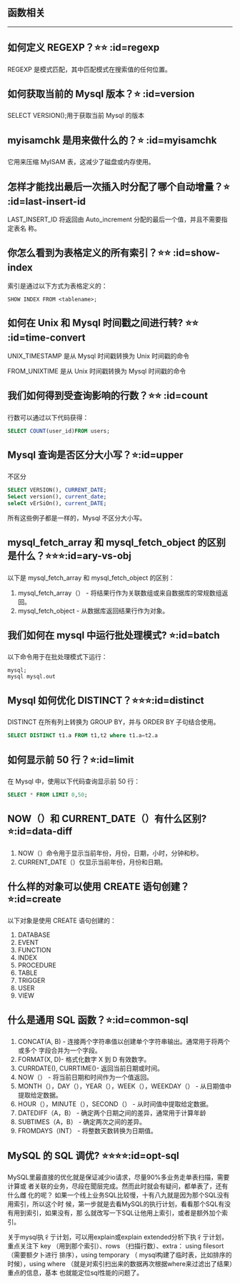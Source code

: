 ## 函数相关
---
## 如何定义 REGEXP？⭐⭐ :id=regexp
REGEXP 是模式匹配，其中匹配模式在搜索值的任何位置。

## 如何获取当前的 Mysql 版本？⭐ :id=version
SELECT VERSION();用于获取当前 Mysql 的版本

## myisamchk 是用来做什么的？⭐ :id=myisamchk
它用来压缩 MyISAM 表，这减少了磁盘或内存使用。

## 怎样才能找出最后一次插入时分配了哪个自动增量？⭐ :id=last-insert-id
LAST_INSERT_ID 将返回由 Auto_increment 分配的最后一个值，并且不需要指定表名
称。

## 你怎么看到为表格定义的所有索引？⭐⭐ :id=show-index
索引是通过以下方式为表格定义的：
```shell
SHOW INDEX FROM <tablename>;
```

## 如何在 Unix 和 Mysql 时间戳之间进行转? ⭐⭐ :id=time-convert
UNIX_TIMESTAMP 是从 Mysql 时间戳转换为 Unix 时间戳的命令

FROM_UNIXTIME 是从 Unix 时间戳转换为 Mysql 时间戳的命令

## 我们如何得到受查询影响的行数？⭐⭐ :id=count
行数可以通过以下代码获得：
```sql
SELECT COUNT(user_id)FROM users;
```

## Mysql 查询是否区分大小写？⭐:id=upper
不区分
```sql
SELECT VERSION(), CURRENT_DATE;
SeLect version(), current_date;
seleCt vErSiOn(), current_DATE;
```
所有这些例子都是一样的，Mysql 不区分大小写。

## mysql_fetch_array 和 mysql_fetch_object 的区别是什么？⭐⭐⭐:id=ary-vs-obj
以下是 mysql_fetch_array 和 mysql_fetch_object 的区别：
1. mysql_fetch_array（） - 将结果行作为关联数组或来自数据库的常规数组返回。
1. mysql_fetch_object - 从数据库返回结果行作为对象。

## 我们如何在 mysql 中运行批处理模式? ⭐:id=batch
以下命令用于在批处理模式下运行：
```shell
mysql;
mysql mysql.out
```

## Mysql 如何优化 DISTINCT？⭐⭐⭐:id=distinct
DISTINCT 在所有列上转换为 GROUP BY，并与 ORDER BY 子句结合使用。
```sql
SELECT DISTINCT t1.a FROM t1,t2 where t1.a=t2.a
```

## 如何显示前 50 行？⭐:id=limit
在 Mysql 中，使用以下代码查询显示前 50 行：
```sql
SELECT * FROM LIMIT 0,50;
```

## NOW（）和 CURRENT_DATE（）有什么区别? ⭐:id=data-diff
1. NOW（）命令用于显示当前年份，月份，日期，小时，分钟和秒。
1. CURRENT_DATE（）仅显示当前年份，月份和日期。

## 什么样的对象可以使用 CREATE 语句创建？⭐:id=create
以下对象是使用 CREATE 语句创建的：
1. DATABASE
1. EVENT
1. FUNCTION
1. INDEX
1. PROCEDURE
1. TABLE
1. TRIGGER
1. USER
1. VIEW

## 什么是通用 SQL 函数？⭐:id=common-sql
1. CONCAT(A, B) - 连接两个字符串值以创建单个字符串输出。通常用于将两个或多个
字段合并为一个字段。
1. FORMAT(X, D)- 格式化数字 X 到 D 有效数字。
1. CURRDATE(), CURRTIME()- 返回当前日期或时间。
1. NOW（） - 将当前日期和时间作为一个值返回。
1. MONTH（），DAY（），YEAR（），WEEK（），WEEKDAY（） - 从日期值中
提取给定数据。
1. HOUR（），MINUTE（），SECOND（） - 从时间值中提取给定数据。
1. DATEDIFF（A，B） - 确定两个日期之间的差异，通常用于计算年龄
1. SUBTIMES（A，B） - 确定两次之间的差异。
1. FROMDAYS（INT） - 将整数天数转换为日期值。

## MySQL 的 SQL 调优? ⭐⭐⭐⭐:id=opt-sql
MySQL里最直接的优化就是保证减少io请求，尽量90%多业务走单表扫描，需要计算或 者关联的业务，尽段在聞层完成。然而此时就会有疑问，都单表了，还有什么雌 化的呢？ 如果一个线上业务SQL比较慢，十有八九就是因为那个SQL没有用索引，所以这个时 候，第一步就是去看MySQL的执行计划，看看那个SQL有没有用到索引，如果没有，那 么就改写一下SQL让他用上索引，或者是额外加个索引。

关于mysql执彳亍计划，可以用explain或explain extended分析下执彳亍计划，重点关注下 key （用到那个索引）、rows （扫描行数）、extra： using filesort （需要额夕卜进行 排序），using temporary （ mysql构建了临时表，比如排序的时候），using where （就是对索引扫出来的数据再次根据where来过滤出了结果）重点的信息，基本 也就能定位sql性能的问题了。
